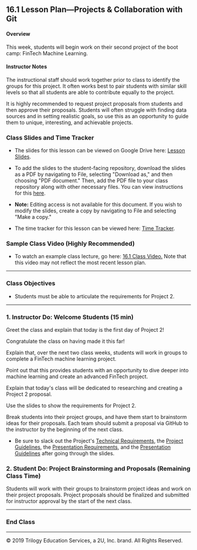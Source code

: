 ## 16.1 Lesson Plan—Projects & Collaboration with Git

#### Overview

This week, students will begin work on their second project of the boot camp: FinTech Machine Learning.

#### Instructor Notes

The instructional staff should work together prior to class to identify the groups for this project. It often works best to pair students with similar skill levels so that all students are able to contribute equally to the project.

It is highly recommended to request project proposals from students and then approve their proposals. Students will often struggle with finding data sources and in setting realistic goals, so use this as an opportunity to guide them to unique, interesting, and achievable projects.

### Class Slides and Time Tracker

* The slides for this lesson can be viewed on Google Drive here: [Lesson Slides](https://docs.google.com/presentation/d/1ZmegHgTpsH1vRu_vetye1X06MGmPf2Sv8znVg8eV4hw/edit?usp=sharing).

* To add the slides to the student-facing repository, download the slides as a PDF by navigating to File, selecting "Download as," and then choosing "PDF document." Then, add the PDF file to your class repository along with other necessary files. You can view instructions for this [here](https://docs.google.com/document/d/1XM90c4s9XjwZHjdUlwEMcv2iXcO_yRGx5p2iLZ3BGNI/edit?usp=sharing).

* **Note:** Editing access is not available for this document. If you wish to modify the slides, create a copy by navigating to File and selecting "Make a copy."

* The time tracker for this lesson can be viewed here: [Time Tracker](TimeTracker.xlsx).

### Sample Class Video (Highly Recommended)

* To watch an example class lecture, go here: [16.1 Class Video.](https://codingbootcamp.hosted.panopto.com/Panopto/Pages/Viewer.aspx?id=500cf497-3427-4ff5-ad41-ab1001881742) Note that this video may not reflect the most recent lesson plan.

---

### Class Objectives

* Students must be able to articulate the requirements for Project 2.

---

### 1. Instructor Do: Welcome Students (15 min)

Greet the class and explain that today is the first day of Project 2!

Congratulate the class on having made it this far!

Explain that, over the next two class weeks, students will work in groups to complete a FinTech machine learning project.

Point out that this provides students with an opportunity to dive deeper into machine learning and create an advanced FinTech project.

Explain that today's class will be dedicated to researching and creating a Project 2 proposal.

Use the slides to show the requirements for Project 2.

Break students into their project groups, and have them start to brainstorm ideas for their proposals. Each team should submit a proposal via GitHub to the instructor by the beginning of the next class.

* Be sure to slack out the Project's [Technical Requirements](../../../03-Projects/Project-02/TechnicalRequirements.md), the [Project Guidelines](../../../03-Projects/Project-02/ProjectGuidelines.md), the [Presentation Requirements](../../../03-Projects/Project-02/PresentationRequirements.md), and the [Presentation Guidelines](../../../03-Projects/Project-02/PresentationGuidelines.md) after going through the slides.

### 2. Student Do: Project Brainstorming and Proposals (Remaining Class Time)

Students will work with their groups to brainstorm project ideas and work on their project proposals. Project proposals should be finalized and submitted for instructor approval by the start of the next class.

---

### End Class

---

© 2019 Trilogy Education Services, a 2U, Inc. brand. All Rights Reserved.
